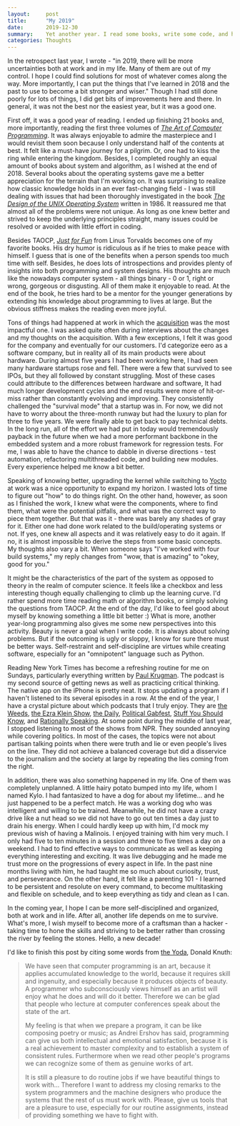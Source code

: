 ```yaml
---
layout:     post
title:      "My 2019"
date:       2019-12-30
summary:    Yet another year. I read some books, write some code, and have a dog.
categories: Thoughts
---
```


In the retrospect last year, I wrote - \"in 2019, there will be more uncertainties both at work and in my life. Many of them are out of my control. I hope I could find solutions for most of whatever comes along the way. More importantly, I can put the things that I've learned in 2018 and the past to use to become a bit stronger and wiser.\" Though I had still done poorly for lots of things, I did get bits of improvements here and there. In general, it was not the best nor the easiest year, but it was a good one.

First off, it was a good year of reading. I ended up finishing 21 books and, more importantly, reading the first three volumes of *[The Art of Computer Programming](https://en.wikipedia.org/wiki/The_Art_of_Computer_Programming)*. It was always enjoyable to admire the masterpiece and I would revisit them soon because I only understand half of the contents at best. It felt like a must-have journey for a pilgrim. Or, one had to kiss the ring while entering the kingdom. Besides, I completed roughly an equal amount of books about system and algorithm, as I wished at the end of 2018. Several books about the operating systems gave me a better appreciation for the terrain that I'm working on. It was surprising to realize how classic knowledge holds in an ever fast-changing field - I was still dealing with issues that had been thoroughly investigated in the book *[The Design of the UNIX Operating System](https://www.goodreads.com/book/show/337343.The_Design_of_the_UNIX_Operating_System)* written in 1986. It reassured me that almost all of the problems were not unique. As long as one knew better and strived to keep the underlying principles straight, many issues could be resolved or avoided with little effort in coding.

Besides TAOCP, *[Just for Fun](https://www.goodreads.com/book/show/160171.Just_for_Fun?ac=1&from_search=true&qid=jJDSJ58wF2&rank=1)* from Linus Torvalds becomes one of my favorite books. His dry humor is ridiculous as if he tries to make peace with himself. I guess that is one of the benefits when a person spends too much time with self. Besides, he does lots of introspections and provides plenty of insights into both programming and system designs. His thoughts are much like the nowadays computer system - all things binary - 0 or 1, right or wrong, gorgeous or disgusting. All of them make it enjoyable to read. At the end of the book, he tries hard to be a mentor for the younger generations by extending his knowledge about programming to lives at large. But the obvious stiffness makes the reading even more joyful.

Tons of things had happened at work in which the [acquisition](https://www.theverge.com/2019/2/11/18220960/amazon-eero-acquisition-announced) was the most impactful one. I was asked quite often during interviews about the changes and my thoughts on the acquisition. With a few exceptions, I felt it was good for the company and eventually for our customers. I'd categorize eero as a software company, but in reality all of its main products were about hardware. During almost five years I had been working here, I had seen many hardware startups rose and fell. There were a few that survived to see IPOs, but they all followed by constant struggling. Most of these cases could attribute to the differences between hardware and software, It had much longer development cycles and the end results were more of hit-or-miss rather than constantly evolving and improving. They consistently challenged the "survival mode" that a startup was in. For now, we did not have to worry about the three-month runway but had the luxury to plan for three to five years. We were finally able to get back to pay technical debts. In the long run, all of the effort we had put in today would tremendously payback in the future when we had a more performant backbone in the embedded system and a more robust framework for regression tests. For me, I was able to have the chance to dabble in diverse directions - test automation, refactoring multithreaded code, and building new modules. Every experience helped me know a bit better.

Speaking of knowing better, upgrading the kernel while switching to [Yocto](https://www.yoctoproject.org/) at work was a nice opportunity to expand my horizon. I wasted lots of time to figure out "how" to do things right. On the other hand, however, as soon as I finished the work, I knew what were the components, where to find them, what were the potential pitfalls, and what was the correct way to piece them together. But that was it - there was barely any shades of gray for it. Either one had done work related to the build/operating systems or not. If yes, one knew all aspects and it was relatively easy to do it again. If no, it is almost impossible to derive the steps from some basic concepts. My thoughts also vary a bit. When someone says "I've worked with four build systems," my reply changes from "wow, that is amazing" to "okey, good for you."

It might be the characteristics of the part of the system as opposed to theory in the realm of computer science. It feels like a checkbox and less interesting though equally challenging to climb up the learning curve. I'd rather spend more time reading math or algorithm books, or simply solving the questions from TAOCP. At the end of the day, I'd like to feel good about myself by knowing something a little bit better :) What is more, another year-long programming also gives me some new perspectives into this activity. Beauty is never a goal when I write code. It is always about solving problems. But if the outcoming is ugly or sloppy, I know for sure there must be better ways. Self-restraint and self-discipline are virtues while creating software, especially for an "omnipotent" language such as Python.

Reading New York Times has become a refreshing routine for me on Sundays, particularly everything written by [Paul Krugman](https://www.nytimes.com/column/paul-krugman). The podcast is my second source of getting news as well as practicing critical thinking. The native app on the iPhone is pretty neat. It stops updating a program if I haven't listened to its several episodes in a row. At the end of the year, I have a crystal picture about which podcasts that I truly enjoy. They are [the Weeds](https://www.vox.com/the-weeds), [the Ezra Klein Show](https://www.vox.com/ezra-klein-show-podcast), [the Daily](https://www.nytimes.com/column/the-daily), [Political Gabfest](https://slate.com/podcasts/political-gabfest), [Stuff You Should Know](https://www.iheart.com/podcast/105-stuff-you-should-know-26940277/), and [Rationally Speaking](http://rationallyspeakingpodcast.org/). At some point during the middle of last year, I stopped listening to most of the shows from NPR. They sounded annoying while covering politics. In most of the cases, the topics were not about partisan talking points when there were truth and lie or even people\'s lives on the line. They did not achieve a balanced coverage but did a disservice to the journalism and the society at large by repeating the lies coming from the right.

In addition, there was also something happened in my life. One of them was completely unplanned. A little hairy potato bumped into my life, whom I named Kylo. I had fantasized to have a dog for about my lifetime... and he just happened to be a perfect match. He was a working dog who was intelligent and willing to be trained. Meanwhile, he did not have a crazy drive like a nut head so we did not have to go out ten times a day just to drain his energy. When I could hardly keep up with him, I'd mock my previous wish of having a Malinois. I enjoyed training with him very much. I only had five to ten minutes in a session and three to five times a day on a weekend. I had to find effective ways to communicate as well as keeping everything interesting and exciting. It was live debugging and he made me trust more on the progressions of every aspect in life. In the past nine months living with him, he had taught me so much about curiosity, trust, and perseverance. On the other hand, it felt like a parenting 101 - I learned to be persistent and resolute on every command, to become multitasking and flexible on schedule, and to keep everything as tidy and clean as I can.

In the coming year, I hope I can be more self-disciplined and organized, both at work and in life. After all, another life depends on me to survive. What\'s more, I wish myself to become more of a craftsman than a hacker - taking time to hone the skills and striving to be better rather than crossing the river by feeling the stones. Hello, a new decade!

I\'d like to finish this post by citing some words from [the Yoda](https://www.nytimes.com/2018/12/17/science/donald-knuth-computers-algorithms-programming.html), Donald Knuth:

> We have seen that computer programming is an art, because it applies accumulated knowledge to the world, because it requires skill and ingenuity, and especially because it produces objects of beauty. A programmer who subconsciously views himself as an artist will enjoy what he does and will do it better. Therefore we can be glad that people who lecture at computer conferences speak about the state of the art.
>
> My feeling is that when we prepare a program, it can be like composing poetry or music; as Andrei Ershov has said, programming can give us both intellectual and emotional satisfaction, because it is a real achievement to master complexity and to establish a system of consistent rules. Furthermore when we read other people's programs we can recognize some of them as genuine works of art.
>
> It is still a pleasure to do routine jobs if we have beautiful things to work with... Therefore I want to address my closing remarks to the system programmers and the machine designers who produce the systems that the rest of us must work with. Please, give us tools that are a pleasure to use, especially for our routine assignments, instead of providing something we have to fight with.
